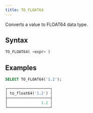 ```yaml
---
title: TO_FLOAT64
---
```


Converts a value to FLOAT64 data type.

## Syntax

```sql
TO_FLOAT64( <expr> )
```

## Examples

```sql
SELECT TO_FLOAT64('1.2');

┌───────────────────┐
│ to_float64('1.2') │
├───────────────────┤
│               1.2 │
└───────────────────┘
```
